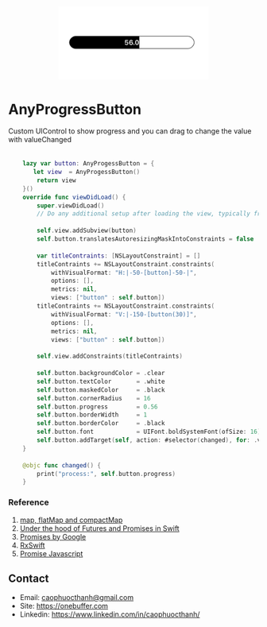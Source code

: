<center><img src="https://github.com/caophuocthanh/AnyProgressButton/blob/main/Screenshoot/screenshot.png?raw=true" width="60%"></center>

# AnyProgressButton

Custom UIControl to show progress and you can drag to change the value with valueChanged

```swift

    lazy var button: AnyProgessButton = {
       let view  = AnyProgessButton()
        return view
    }()
    override func viewDidLoad() {
        super.viewDidLoad()
        // Do any additional setup after loading the view, typically from a nib.
        
        self.view.addSubview(button)
        self.button.translatesAutoresizingMaskIntoConstraints = false
        
        var titleContraints: [NSLayoutConstraint] = []
        titleContraints += NSLayoutConstraint.constraints(
            withVisualFormat: "H:|-50-[button]-50-|",
            options: [],
            metrics: nil,
            views: ["button" : self.button])
        titleContraints += NSLayoutConstraint.constraints(
            withVisualFormat: "V:|-150-[button(30)]",
            options: [],
            metrics: nil,
            views: ["button" : self.button])
        
        self.view.addConstraints(titleContraints)
        
        self.button.backgroundColor = .clear
        self.button.textColor       = .white
        self.button.maskedColor     = .black
        self.button.cornerRadius    = 16
        self.button.progress        = 0.56
        self.button.borderWidth     = 1
        self.button.borderColor     = .black
        self.button.font            = UIFont.boldSystemFont(ofSize: 16)
        self.button.addTarget(self, action: #selector(changed), for: .valueChanged)
    }
    
    @objc func changed() {
        print("process:", self.button.progress)
    }

```

### Reference
1. [map, flatMap and compactMap](https://www.hackingwithswift.com/articles/205/whats-the-difference-between-map-flatmap-and-compactmap)
2. [Under the hood of Futures and Promises in Swift](https://www.swiftbysundell.com/articles/under-the-hood-of-futures-and-promises-in-swift/)
3. [Promises by Google](https://github.com/google/promises/blob/master/g3doc/index.md#creating-promises)
4. [RxSwift](https://github.com/ReactiveX/RxSwift/)
5. [Promise Javascript](https://developer.mozilla.org/en-US/docs/Web/JavaScript/Reference/Global_Objects/Promise)


## Contact
- Email: caophuocthanh@gmail.com
- Site: https://onebuffer.com
- Linkedin: https://www.linkedin.com/in/caophuocthanh/

